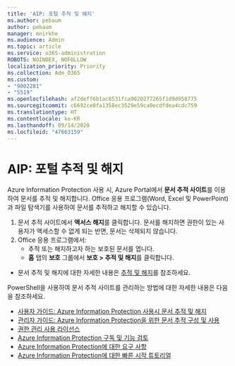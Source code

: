 ```yaml
---
title: 'AIP: 포털 추적 및 해지'
ms.author: pebaum
author: pebaum
manager: mnirkhe
ms.audience: Admin
ms.topic: article
ms.service: o365-administration
ROBOTS: NOINDEX, NOFOLLOW
localization_priority: Priority
ms.collection: Adm_O365
ms.custom:
- "9002281"
- "5519"
ms.openlocfilehash: af2deff6b1ac8531fca9020277265f1d9d958775
ms.sourcegitcommit: c6692ce0fa1358ec3529e59ca0ecdfdea4cdc759
ms.translationtype: HT
ms.contentlocale: ko-KR
ms.lasthandoff: 09/14/2020
ms.locfileid: "47663159"
---
```

# <a name="aip-track-and-revoke-portal"></a>AIP: 포털 추적 및 해지

Azure Information Protection 사용 시, Azure Portal에서 **문서 추적 사이트**를 이용하여 문서를 추적 및 해지합니다. Office 응용 프로그램(Word, Excel 및 PowerPoint)과 파일 탐색기를 사용하여 문서를 추적하고 해지할 수 있습니다.

1. 문서 추적 사이트에서 **액서스 해지**를 클릭합니다. 문서를 해지하면 권한이 있는 사용자가 액세스할 수 없게 되는 반면, 문서는 삭제되지 않습니다.
2. Office 응용 프로그램에서:
    - 추적 또는 해지하고자 하는 보호된 문서를 엽니다.
    - **홈** 탭의 **보호** 그룹에서 **보호 > 추적 및 해지**를 클릭합니다.

- 문서 추적 및 해지에 대한 자세한 내용은 [추적 및 해지](https://docs.microsoft.com/azure/information-protection/rms-client/client-track-revoke)를 참조하세요.

PowerShell을 사용하여 문서 추적 사이트를 관리하는 방법에 대한 자세한 내용은 다음을 참조하세요.
- [사용자 가이드: Azure Information Protection 사용시 문서 추적 및 해지](https://docs.microsoft.com/azure/information-protection/rms-client/client-track-revoke)
- [관리자 가이드: Azure Information Protection을 위한 문서 추적 구성 및 사용](https://docs.microsoft.com/azure/information-protection/rms-client/client-admin-guide-document-tracking)
- [권한 관리 사용 라이선스](https://docs.microsoft.com/azure/information-protection/configure-usage-rights#rights-management-use-license)
- [Azure Information Protection 구독 및 기능 검토](https://azure.microsoft.com/pricing/details/information-protection)
- [Azure Information Protection에 대한 요구 사항](https://docs.microsoft.com/azure/information-protection/get-started/requirements)
- [Azure Information Protection에 대한 빠른 시작 튜토리얼](https://docs.microsoft.com/azure/information-protection/get-started/infoprotect-quick-start-tutorial)

